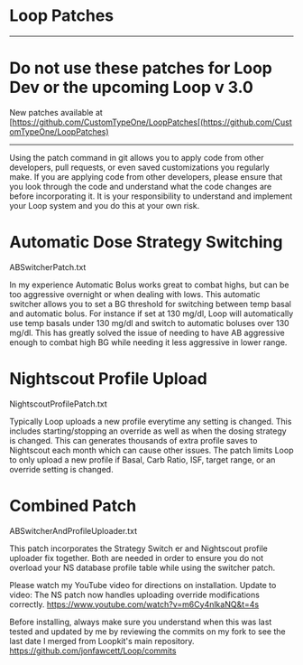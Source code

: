 # Loop Patches

***

# Do not use these patches for Loop Dev or the upcoming Loop v 3.0

New patches available at [https://github.com/CustomTypeOne/LoopPatches[(https://github.com/CustomTypeOne/LoopPatches)

***

Using the patch command in git allows you to apply code from other developers, pull requests, or even saved customizations you regularly make. If you are applying code from other developers, please ensure that you look through the code and understand what the code changes are before incorporating it. It is your responsibility to understand and implement your Loop system and you do this at your own risk.

# Automatic Dose Strategy Switching
ABSwitcherPatch.txt

In my experience Automatic Bolus works great to combat highs, but can be too aggressive overnight or when dealing with lows. This automatic switcher allows you to set a BG threshold for switching between temp basal and automatic bolus. For instance if set at 130 mg/dl, Loop will automatically use temp basals under 130 mg/dl and switch to automatic boluses over 130 mg/dl. This has greatly solved the issue of needing to have AB aggressive enough to combat high BG while needing it less aggressive in lower range.

# Nightscout Profile Upload
NightscoutProfilePatch.txt

Typically Loop uploads a new profile everytime any setting is changed. This includes starting/stopping an override as well as when the dosing strategy is changed. This can generates thousands of extra profile saves to Nightscout each month which can cause other issues. The patch limits Loop to only upload a new profile if Basal, Carb Ratio, ISF, target range, or an override setting is changed.


# Combined Patch
ABSwitcherAndProfileUploader.txt

This patch incorporates the Strategy Switch er and Nightscout profile uploader fix together. Both are needed in order to ensure you do not overload your NS database profile table while using the switcher patch.

Please watch my YouTube video for directions on installation. Update to video: The NS patch now handles uploading override modifications correctly.
https://www.youtube.com/watch?v=m6Cy4nlkaNQ&t=4s

Before installing, always make sure you understand when this was last tested and updated by me by reviewing the commits on my fork to see the last date I merged from Loopkit's main repository.
https://github.com/jonfawcett/Loop/commits
